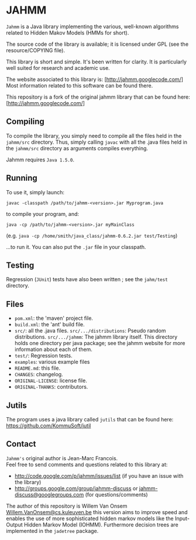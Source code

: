 JAHMM
=====

`Jahmm` is a Java library implementing the various, well-known algorithms
related to Hidden Makov Models (HMMs for short).

The source code of the library is available; it is licensed under GPL
(see the resource/COPYING file).

This library is short and simple.  It's been written for clarity.  It
is particularly well suited for research and academic use.

The website associated to this library is: [http://jahmm.googlecode.com/]
Most information related to this software can be found there.

This repository is a fork of the original jahmm library that can be found here: [http://jahmm.googlecode.com/]

Compiling
---------

To compile the library, you simply need to compile all the files held
in the `jahmm/src` directory.  Thus, simply calling `javac` with all the
.java files held in the `jahmm/src` directory as arguments compiles everything.

Jahmm requires `Java 1.5.0`.

Running
-------

To use it, simply launch:

```
javac -classpath /path/to/jahmm-<version>.jar Myprogram.java
```

to compile your program, and:

```
java -cp /path/to/jahmm-<version>.jar myMainClass
```

(e.g. `java -cp /home/smith/java_class/jahmm-0.6.2.jar test/Testing`)

...to run it.
You can also put the `.jar` file in your classpath.



Testing
-------

Regression (`JUnit`) tests have also been written ; see the `jahm/test` directory.


Files
-----

- `pom.xml`: the 'maven' project file.
- `build.xml`: the 'ant' build file.
- `src/`:       all the .java files.
  `src/.../distributions`: Pseudo random distributions.
  `src/.../jahmm`: The jahmm library itself.  This directory holds one
             directory per java package; see the jahmm website for
             more information about each of them.
- `test/`: Regression tests.
- `examples`: various example files
- `README.md`: this file.
- `CHANGES`: changelog.
- `ORIGINAL-LICENSE`: license file.
- `ORIGINAL-THANKS`: contributors.

Jutils
------

The program uses a java library called `jutils` that can be found here: <https://github.com/KommuSoft/jutil>


Contact
-------

`Jahmm's` original author is Jean-Marc Francois.  
Feel free to send comments and questions related to this library at:
- http://code.google.com/p/jahmm/issues/list (if you have an issue with the library)
- http://groups.google.com/group/jahmm-discuss or jahmm-discuss@googlegroups.com
  (for questions/comments)
  
The author of this repository is Willem Van Onsem <Willem.VanOnsem@cs.kuleuven.be>
this version aims to improve speed and enables the use of more sophisticated hidden markov
models like the Input-Output Hidden Markov Model (IOHMM). Furthermore decision trees are implemented in the `jadetree` package.
